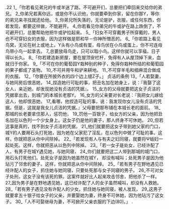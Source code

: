 .22 
1_「你若看见弟兄的牛或羊迷了路，不可避开们，总要把们牵回来交给你的弟兄。 2_你弟兄若离你远，或是你不认识他，你就要牵到你家，留在你那Y，等你的弟兄来寻找就还给他。 3_你弟兄所失落的，无论是驴，衣服，或任何东西，你若发现，都要这样做，不能避开。 4_你若看见你弟兄的牛或驴在路上跌倒了，不可避开们，总要帮助他把牛或驴拉起来。 
5_「妇女不可穿戴男子所穿戴的，男人也不可穿妇女的衣服，因为这样做是耶和华－你神所憎恶的。 
6_「你若路上看见鸟窝，无论在树上或地上，Y头有小鸟或有蛋，母鸟伏在小鸟或蛋上，你不可连母鸟带小鸟一起拿去。 7_总要放母鸟走，只可以取小鸟。这样你就可以享福，日子得以长久。 
8_「你若建造新房屋，要在屋顶安栏杆，免得有人从屋顶掉下来，血就归于你家。 
9_「不可在你的葡萄园Y栽种别的种子，免得你栽种所结的和葡萄园的果子都成了圣物。 10_不可并用牛和驴来耕地。 11_不可穿羊毛和细麻混合做成的衣服。 
12_「你要在所披外衣的四个边上缝Z子。」 
贞洁的条例 
13_「人若娶妻，与她同房后恨恶她， 14_捏造她行可耻的事，把丑名加在她身上，说：『我娶了这女人，亲近她，却发现她没有贞洁的凭据』。 15_女方的父母就要把这女子贞洁的凭据拿出去，到城门的本城长老那Y。 16_女方的父亲要对长老说：『我把女儿嫁给这人，他却恨恶她， 17_看哪，他捏造可耻的事，说：我发现你女儿没有贞洁的凭据。但是，这就是我女儿贞洁的凭据。』父母要把那布铺在本城长老的面前。 18_那城的长老要拿住那人，惩罚他， 19_罚他一百银子，给女方的父亲，因为他把丑名加在以色列一个少女身上。这女子仍是他的妻子，那人终身不可休她。 20_但若这事是真的，找不到女子贞洁的凭据， 21_他们就要把这女子带到她父家的门口，城Y的人要用石头打死她，因为她在父家犯了淫乱，在以色列中做了可耻的事。这样，你就把恶从你中间除掉。 
22_「若发现有人与有夫之妇同寝，就要将Ψ蛞妇一起处死。这样，你就把恶从以色列中除掉。 
23_「若一女子是处女，已经许配了人，有男子在城Y遇见她，与她同寝， 24_你们就要把这二人带到那城的城门口，用石头打死他们。处死女子是因为她虽然在城Y， 却没有喊叫；处死男子是因为他玷污了邻舍的妻子。这样，你就把恶从你中间除掉。 
25_「若有男子在野地遇见已经许配人的女子，抓住她与她同寝，只要处死那与女子同寝的男子。 26_不可对女子处刑，这女子没有该死的罪。这案件就好比人起来攻击邻舍，把他杀了一样。 27_因为男子是在野地遇见她，这已经许配了人的女子虽然喊叫，却没有人救她。 
28_「若有男子遇见没有许配人的少女，抓住她与她同寝，被人发现， 29_这男子就要拿五十银子给女子的父亲，并要娶她为妻，终身不可休她，因为他玷污了这女子。 
30_「人不可娶继母为妻，不可掀开父亲衣服的下边(80)。」 
.